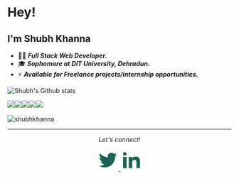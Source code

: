 # Hey! 
## I'm Shubh Khanna

- 👨‍💻 **_Full Stack Web Developer._**<br>
- :mortar_board: **_Sophomore at DIT University, Dehradun._**<br>
- ⚡ **_Available for Freelance projects/internship opportunities._**<br>

![Shubh's Github
stats](https://github-readme-stats.vercel.app/api?username=shubhkhanna&show_icons=true&icon_color=E80000)<br>

<p align="left">
    <img src="https://media3.giphy.com/media/ln7z2eWriiQAllfVcn/200w.webp" width="100"><img
        src="https://i.giphy.com/media/LMt9638dO8dftAjtco/200.webp" width="100"><img
        src="https://i.giphy.com/media/eNAsjO55tPbgaor7ma/200w.webp" width="100"><img
        src="https://i.giphy.com/media/KzJkzjggfGN5Py6nkT/200.webp" width="100"><img
        src="https://i.giphy.com/media/IdyAQJVN2kVPNUrojM/200.webp" width="100">
</p>
<img src="https://komarev.com/ghpvc/?username=shubhkhanna" alt="shubhkhanna" />
<hr>
<p align="center">
    <i>Let's connect!</i>
<p align="center">
    <a href="https://twitter.com/khannashubh04" alt="Twitter">
        <img src="https://github.com/shubhkhanna/shubhkhanna/blob/master/assets/twitter-fill.svg" alt="">
    </a>
    <a href="https://www.linkedin.com/in/shubhkhanna/" alt="Linkedin">
        <img src="https://github.com/shubhkhanna/shubhkhanna/blob/master/assets/linkedin-fill.svg" alt="">
    </a>
</p>
</p>
